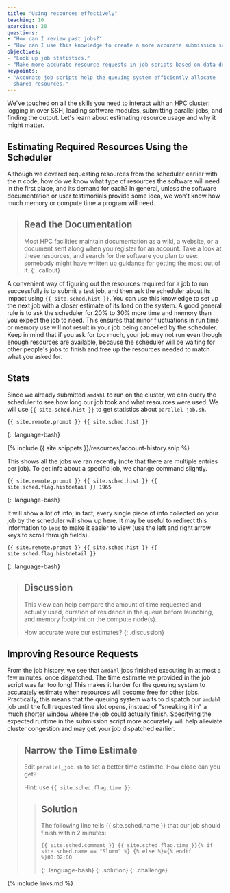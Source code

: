 ```yaml
---
title: "Using resources effectively"
teaching: 10
exercises: 20
questions:
- "How can I review past jobs?"
- "How can I use this knowledge to create a more accurate submission script?"
objectives:
- "Look up job statistics."
- "Make more accurate resource requests in job scripts based on data describing past performance."
keypoints:
- "Accurate job scripts help the queuing system efficiently allocate
  shared resources."
---
```


We've touched on all the skills you need to interact with an HPC cluster:
logging in over SSH, loading software modules, submitting parallel jobs, and
finding the output. Let's learn about estimating resource usage and why it
might matter.

## Estimating Required Resources Using the Scheduler

Although we covered requesting resources from the scheduler earlier with the
π code, how do we know what type of resources the software will need in
the first place, and its demand for each? In general, unless the software
documentation or user testimonials provide some idea, we won't know how much
memory or compute time a program will need.

> ## Read the Documentation
>
> Most HPC facilities maintain documentation as a wiki, a website, or a
> document sent along when you register for an account. Take a look at these
> resources, and search for the software you plan to use: somebody might have
> written up guidance for getting the most out of it.
{: .callout}

A convenient way of figuring out the resources required for a job to run
successfully is to submit a test job, and then ask the scheduler about its
impact using `{{ site.sched.hist }}`. You can use this knowledge to set up the
next job with a closer estimate of its load on the system. A good general rule
is to ask the scheduler for 20% to 30% more time and memory than you expect the
job to need. This ensures that minor fluctuations in run time or memory use
will not result in your job being cancelled by the scheduler. Keep in mind that
if you ask for too much, your job may not run even though enough resources are
available, because the scheduler will be waiting for other people's jobs to
finish and free up the resources needed to match what you asked for.

## Stats

Since we already submitted `amdahl` to run on the cluster, we can query the
scheduler to see how long our job took and what resources were used. We will
use `{{ site.sched.hist }}` to get statistics about `parallel-job.sh`.

```
{{ site.remote.prompt }} {{ site.sched.hist }}
```
{: .language-bash}

{% include {{ site.snippets }}/resources/account-history.snip %}

This shows all the jobs we ran recently (note that there are multiple entries
per job). To get info about a specific job, we change command slightly.

```
{{ site.remote.prompt }} {{ site.sched.hist }} {{ site.sched.flag.histdetail }} 1965
```
{: .language-bash}

It will show a lot of info; in fact, every single piece of info collected on
your job by the scheduler will show up here. It may be useful to redirect this
information to `less` to make it easier to view (use the left and right arrow
keys to scroll through fields).

```
{{ site.remote.prompt }} {{ site.sched.hist }} {{ site.sched.flag.histdetail }}
```
{: .language-bash}

> ## Discussion
>
> This view can help compare the amount of time requested and actually
> used, duration of residence in the queue before launching, and memory
> footprint on the compute node(s).
>
> How accurate were our estimates?
{: .discussion}

## Improving Resource Requests

From the job history, we see that `amdahl` jobs finished executing in
at most a few minutes, once dispatched. The time estimate we provided
in the job script was far too long! This makes it harder for the
queuing system to accurately estimate when resources will become free
for other jobs. Practically, this means that the queuing system waits
to dispatch our `amdahl` job until the full requested time slot opens,
instead of "sneaking it in" a much shorter window where the job could
actually finish. Specifying the expected runtime in the submission
script more accurately will help alleviate cluster congestion and may
get your job dispatched earlier.

> ## Narrow the Time Estimate
>
> Edit `parallel_job.sh` to set a better time estimate. How close can
> you get?
>
> Hint: use `{{ site.sched.flag.time }}`.
>
> > ## Solution
> >
> > The following line tells {{ site.sched.name }} that our job should
> > finish within 2 minutes:
> >
> > ```
> > {{ site.sched.comment }} {{ site.sched.flag.time }}{% if site.sched.name == "Slurm" %} {% else %}={% endif %}00:02:00
> > ```
> > {: .language-bash}
> {: .solution}
{: .challenge}

{% include links.md %}
